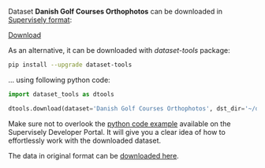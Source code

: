 Dataset **Danish Golf Courses Orthophotos** can be downloaded in [Supervisely format](https://developer.supervisely.com/api-references/supervisely-annotation-json-format):

 [Download](https://assets.supervisely.com/supervisely-supervisely-assets-public/teams_storage/L/c/EY/MGgnYaL8D7onIquWh9mQFhAXdlsIpEiYftlDn8taG7Zf8pOsnssTFQeGKUdQke5iR8dxQHxtqfJXCBYsKnwXh9zHdlAVDAGA1JiHEbmpTODUGTFurE0juhcZOMya.tar)

As an alternative, it can be downloaded with *dataset-tools* package:
``` bash
pip install --upgrade dataset-tools
```

... using following python code:
``` python
import dataset_tools as dtools

dtools.download(dataset='Danish Golf Courses Orthophotos', dst_dir='~/dataset-ninja/')
```
Make sure not to overlook the [python code example](https://developer.supervisely.com/getting-started/python-sdk-tutorials/iterate-over-a-local-project) available on the Supervisely Developer Portal. It will give you a clear idea of how to effortlessly work with the downloaded dataset.

The data in original format can be [downloaded here](https://www.kaggle.com/datasets/jacotaco/danish-golf-courses-orthophotos/download?datasetVersionNumber=1).